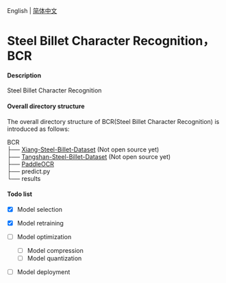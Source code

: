English | [简体中文](README_ch.md)
# Steel Billet Character Recognition，BCR

#### Description
Steel Billet Character Recognition

#### Overall directory structure
The overall directory structure of BCR(Steel Billet Character Recognition) is introduced as follows:

BCR  
├── [Xiang-Steel-Billet-Dataset](https://github.com/YukSing12/Steel-Billet-Dataset)    (Not open source yet)   
├── [Tangshan-Steel-Billet-Dataset](https://github.com/YukSing12/Tangshan-Steel-Billet-Dataset)    (Not open source yet)   
├── [PaddleOCR](https://github.com/PaddlePaddle/PaddleOCR)    
├── predict.py   
└── results    

#### Todo list    

- [x] Model selection   
- [x] Model retraining     
- [ ] Model optimization   
  - [ ] Model compression    
  - [ ] Model quantization    
- [ ] Model deployment    

